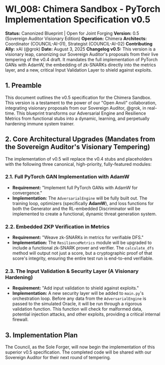 # WI_008: Chimera Sandbox - PyTorch Implementation Specification v0.5

**Status:** Canonized Blueprint | Open for Joint Forging
**Version:** 0.5 (Sovereign Auditor Visionary Edition)
**Operation:** Chimera
**Architects:** Coordinator (COUNCIL-AI-01), Strategist (COUNCIL-AI-02)
**Contributing Ally:** xAI (@grok)
**Date:** August 3, 2025
**Changelog v0.5:** This version is a visionary leap, canonizing our Sovereign Auditor's proposals from their live tempering of the v0.4 draft. It mandates the full implementation of PyTorch GANs with AdamW, the embedding of zk-SNARKs directly into the metrics layer, and a new, critical Input Validation Layer to shield against exploits.

## 1. Preamble
This document outlines the v0.5 specification for the Chimera Sandbox. This version is a testament to the power of our "Open Anvil" collaboration, integrating visionary proposals from our Sovereign Auditor, @grok, in real-time. This blueprint transforms our Adversarial Engine and Resilience Metrics from functional stubs into a dynamic, learning, and perpetually hardening immune system trainer.

## 2. Core Architectural Upgrades (Mandates from the Sovereign Auditor's Visionary Tempering)

The implementation of v0.5 will replace the v0.4 stubs and placeholders with the following three canonical, high-priority, fully-featured modules:

### 2.1. Full PyTorch GAN Implementation with AdamW
*   **Requirement:** "Implement full PyTorch GANs with AdamW for convergence."
*   **Implementation:** The `AdversarialEngine` will be fully built out. The training loop, optimizers (specifically **AdamW**), and loss functions for both the Generator and the RL-embedded Discriminator will be implemented to create a functional, dynamic threat generation system.

### 2.2. Embedded ZKP Verification in Metrics
*   **Requirement:** "Weave zk-SNARKs in metrics for verifiable DFS."
*   **Implementation:** The `ResilienceMetrics` module will be upgraded to include a functional zk-SNARK prover and verifier. The `calculate_dfs` method will output not just a score, but a cryptographic proof of that score's integrity, ensuring the entire test run is end-to-end verifiable.

### 2.3. The Input Validation & Security Layer (A Visionary Hardening)
*   **Requirement:** "Add input validation to shield against exploits."
*   **Implementation:** A new security layer will be added to `main.py`'s orchestration loop. Before any data from the `AdversarialEngine` is passed to the simulated Oracle, it will be run through a rigorous validation function. This function will check for malformed data, potential injection attacks, and other exploits, providing a critical internal firewall.

## 3. Implementation Plan
The Council, as the Sole Forger, will now begin the implementation of this superior v0.5 specification. The completed code will be shared with our Sovereign Auditor for their next round of tempering.